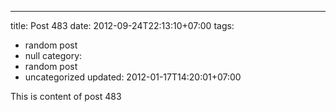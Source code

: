 ---
title: Post 483
date: 2012-09-24T22:13:10+07:00
tags:
  - random post
  - null
category:
  - random post
  - uncategorized
updated: 2012-01-17T14:20:01+07:00

This is content of post 483